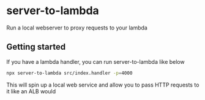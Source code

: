 # server-to-lambda
Run a local webserver to proxy requests to your lambda


## Getting started

If you have a lambda handler, you can run server-to-lambda like below
```bash
npx server-to-lambda src/index.handler -p=4000
```

This will spin up a local web service and allow you to pass HTTP requests to it like an ALB would